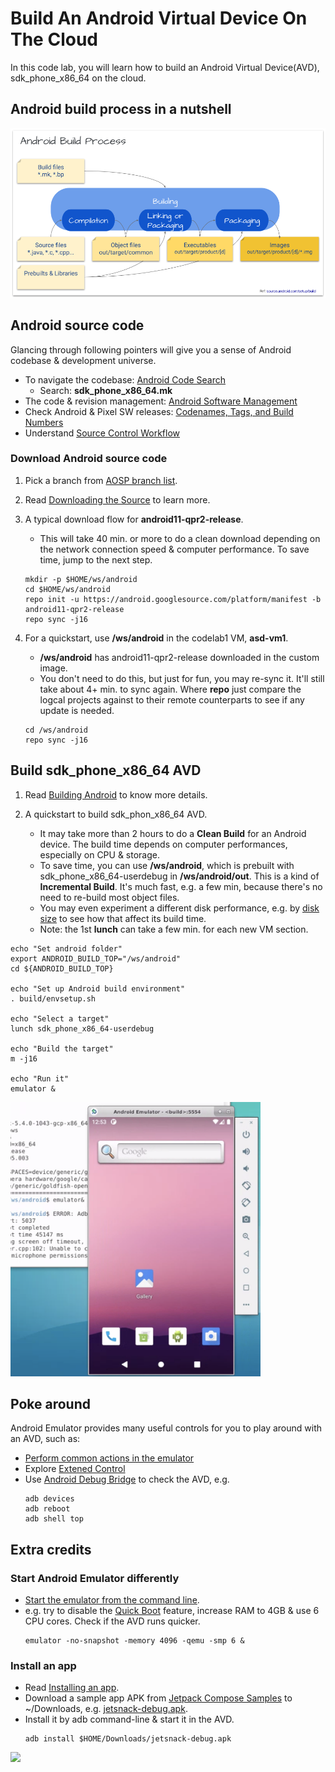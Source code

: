 # Build An Android Virtual Device On The Cloud
In this code lab, you will learn how to build an Android Virtual Device(AVD),
sdk_phone_x86_64 on the cloud.

## Android build process in a nutshell
![Android Build Process](res/Android%20Build%20Process.png)

## Android source code
Glancing through following pointers will give you a sense of Android codebase &
development universe.
- To navigate the codebase: [Android Code Search](https://cs.android.com/)
  - Search: **sdk_phone_x86_64.mk**
- The code & revision management: [Android Software Management](https://source.android.com/setup/start/codelines)
- Check Android & Pixel SW releases: [Codenames, Tags, and Build Numbers](https://source.android.com/setup/start/build-numbers)
- Understand [Source Control Workflow](https://source.android.com/setup/create/coding-tasks)


### Download Android source code
1. Pick a branch from [AOSP branch list](https://android.googlesource.com/platform/manifest/+refs).
2. Read [Downloading the Source](https://source.android.com/setup/build/downloading)
to learn more.
3. A typical download flow for **android11-qpr2-release**.
    - This will take 40 min. or more to do a clean download depending on the
    network connection speed & computer performance. To save time, jump to the
    next step.
    ```
    mkdir -p $HOME/ws/android
    cd $HOME/ws/android
    repo init -u https://android.googlesource.com/platform/manifest -b android11-qpr2-release
    repo sync -j16
    ```

4. For a quickstart, use **/ws/android** in the codelab1 VM, **asd-vm1**.
    - **/ws/android** has android11-qpr2-release downloaded in the custom
    image.
    - You don't need to do this, but just for fun, you may re-sync it. It'll
     still take about 4+ min. to sync again. Where **repo** just compare the
      logcal projects against to their remote counterparts to see if any update
      is needed.
    ```
    cd /ws/android
    repo sync -j16
    ```

## Build sdk_phone_x86_64 AVD
1. Read [Building Android](https://source.android.com/setup/build/building) to
know more details.

2. A quickstart to build sdk_phon_x86_64 AVD.
    - It may take more than 2 hours to do a **Clean Build** for an Android device.
     The build time depends on computer performances, especially on CPU & storage.
    - To save time, you can use **/ws/android**, which is prebuilt with
     sdk_phone_x86_64-userdebug in **/ws/android/out**. This is a kind of
      **Incremental Build**. It's much fast, e.g. a few min, because there's no
       need to re-build most object files.
    - You may even experiment a different disk performance, e.g. by [disk size](https://cloud.google.com/compute/docs/disks/performance#performance_by_disk_size)
     to see how that affect its build time.
    - Note: the 1st **lunch** can take a few min. for each new VM section.
```
echo "Set android folder"
export ANDROID_BUILD_TOP="/ws/android"
cd ${ANDROID_BUILD_TOP}

echo "Set up Android build environment"
. build/envsetup.sh

echo "Select a target"
lunch sdk_phone_x86_64-userdebug

echo "Build the target"
m -j16

echo "Run it"
emulator &
```
<img src="res/avd.png" width="400">

## Poke around
Android Emulator provides many useful controls for you to play around with an AVD,
such as:
- [Perform common actions in the emulator](https://developer.android.com/studio/run/emulator#tasks)
- Explore [Extened Control](https://developer.android.com/studio/run/emulator#extended)
- Use [Android Debug Bridge](https://developer.android.com/studio/command-line/adb)
to check the AVD, e.g.
  ```
  adb devices
  adb reboot
  adb shell top
  ```
## Extra credits

### Start Android Emulator differently
- [Start the emulator from the command line](https://developer.android.com/studio/run/emulator-commandline).
- e.g. try to disable the [Quick Boot](https://developer.android.com/studio/run/emulator#quickboot)
 feature, increase RAM to 4GB & use 6 CPU cores. Check if the AVD runs quicker.
    ```
    emulator -no-snapshot -memory 4096 -qemu -smp 6 &
    ```

### Install an app
- Read [Installing an app](https://developer.android.com/studio/run/emulator-commandline#apps).
- Download a sample app APK from [Jetpack Compose Samples](https://github.com/android/compose-samples#jetpack-compose-samples)
to ~/Downloads, e.g. [jetsnack-debug.apk](https://github.com/android/compose-samples/releases/tag/v1.0.0-beta07).
- Install it by adb command-line & start it in the AVD.
    ```
    adb install $HOME/Downloads/jetsnack-debug.apk
    ```
<img src="res/jetsnack.gif" width="400">
